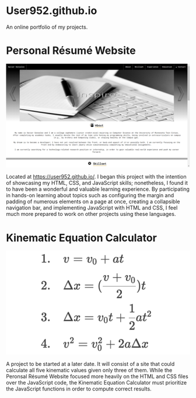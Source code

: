 # User952.github.io
An online portfolio of my projects.

# Personal Résumé Website
![alt text](README_Pictures/personal-résumé-website.png)

Located at https://user952.github.io/. I began this project with the intention of showcasing my HTML, CSS, and JavaScript skills;
nonetheless, I found it to have been a wonderful and valuable learning experience. By participating in hands-on learning about topics such 
as configuring the margin and padding of numerous elements on a page at once, creating a collapsible navigation bar, and implementing 
JavaScript with HTML and CSS, I feel much more prepared to work on other projects using these languages.

# Kinematic Equation Calculator
![alt text](README_Pictures/kinematic-equation-calculator.png)

A project to be started at a later date. It will consist of a site that could calculate all five kinematic values given only three of
them. While the Peronsal Résumé Website focused more heavily on the HTML and CSS files over the JavaScript code, the Kinematic Equation 
Calculator must prioritize the JavaScript functions in order to compute correct results.

